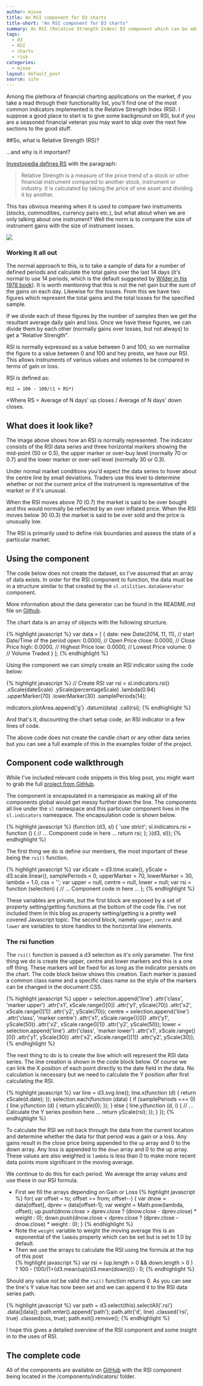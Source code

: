 ```yaml
---
author: mjose
title: An RSI component for D3 charts
title-short: "An RSI component for D3 charts"
summary: An RSI (Relative Strength Index) D3 component which can be added to a D3 chart. In the blog I've also tried to explain a little bit about RSI and it's uses in calculating risk when trading markets.
tags: 
  - d3
  - RSI
  - charts
  - risk
categories: 
  - mjose
layout: default_post
source: site
---
```

Among the plethora of financial charting applications on the market, if you take a read through their functionality list, you'll find one of the most common indicators implemented is the Relative Strength Index (RSI). 
I suppose a good place to start is to give some background on RSI, but if you are a seasoned financial veteran you may want to skip over the next few sections to the good stuff.

##So, what is Relative Strength (RS)?

...and why is it important?

[Investopedia defines RS](http://www.investopedia.com/ask/answers/06/relativestrength.asp) with the paragraph:
> Relative Strength is a measure of the price trend of a stock or other financial instrument compared to another stock, instrument or industry. It is calculated by taking the price of one asset and dividing it by another.

This has obvious meaning when it is used to compare two instruments (stocks, commodities, currency pairs etc.), but what about when we are only talking about one instrument? Well the norm is to compare the size of instrument gains with the size of instrument losses.

<img src="{{ site.github.url }}/mjose/assets/2014-11-14-d3_chartcomponents_rsi/header.jpg" />

### Working it all out

The normal approach to this, is to take a sample of data for a number of defined periods and calculate the total gains over the last 14 days (it's normal to use 14 periods, which is the default suggested by [Wilder in his 1978 book](http://www.amazon.co.uk/New-Concepts-Technical-Trading-Systems/dp/0894590278)). It is worth mentioning that this is not the net gain but the sum of the gains on each day. Likewise for the losses. From this we have two figures which represent the total gains and the total losses for the specified sample.

If we divide each of these figures by the number of samples then we get the resultant average daily gain and loss. Once we have these figures, we can divide them by each other (normally gains over losses, but not always) to get a "Relative Strength".

RSI is normally expressed as a value between 0 and 100, so we normalise the figure to a value between 0 and 100 and hey presto, we have our RSI. This allows instruments of various values and volumes to be compared in terms of gain or loss.

RSI is defined as:

    RSI = 100 - 100/(1 + RS*)

\*Where RS = Average of N days' up closes / Average of N days' down closes.

## What does it look like?

<link rel="stylesheet" href="{{ site.github.url }}/mjose/assets/2014-11-14-d3_chartcomponents_rsi/rsi.css" />

<div id="rsi_indicator_chart"></div>

<script src="{{ site.github.url }}/mjose/assets/2014-11-14-d3_chartcomponents_rsi/js/jquery.js">
</script>
<script src="{{ site.github.url }}/mjose/assets/2014-11-14-d3_chartcomponents_rsi/js/jstat.js">
</script>
<script src="{{ site.github.url }}/mjose/assets/2014-11-14-d3_chartcomponents_rsi/js/moment.js">
</script>
<script src="{{ site.github.url }}/mjose/assets/2014-11-14-d3_chartcomponents_rsi/js/moment-range.js">
</script>
<script src="{{ site.github.url }}/mjose/assets/2014-11-14-d3_chartcomponents_rsi/js/d3.js">
</script>
<script src="{{ site.github.url }}/mjose/assets/2014-11-14-d3_chartcomponents_rsi/js/d3-financial-components.min.js">
</script>
<script src="{{ site.github.url }}/mjose/assets/2014-11-14-d3_chartcomponents_rsi/js/rsi.js">
</script>

The image above shows how an RSI is normally represented. The indicator consists of the RSI data series and three horizontal markers showing the mid-point (50 or 0.5), the upper marker or over-buy level (normally 70 or 0.7) and the lower marker or over-sell level (normally 30 or 0.3). 

Under normal market conditions you'd expect the data series to hover about the centre line by small deviations. Traders use this level to determine whether or not the current price of the instrument is representative of the market or if it's unusual. 

When the RSI moves above 70 (0.7) the market is said to be over bought and this would normally be reflected by an over inflated price. When the RSI moves below 30 (0.3) the market is said to be over sold and the price is unusually low. 

The RSI is primarily used to define risk boundaries and assess the state of a particular market.

## Using the component

The code below does not create the dataset, so I've assumed that an array of data exists. In order for the RSI component to function, the data must be in a structure similar to that created by the `sl.utilities.dataGenerator` component. 

More information about the data generator can be found in the README.md file on [Github](https://github.com/ScottLogic/d3-financial-components).

The chart data is an array of objects with the following structure.

{% highlight javascript %}
var data = [
    {
        date: new Date(2014, 11, 11),   // start Date/Time of the period
        open: 0.0000,                   // Open Price
        close: 0.0000,                  // Close Price
        high: 0.0000,                   // Highest Price
        low: 0.0000,                    // Lowest Price
        volume: 0                       // Volume Traded
    }
];
{% endhighlight %}

Using the component we can simply create an RSI indicator using the code below:

{% highlight javascript %}
// Create RSI
var rsi = sl.indicators.rsi()
    .xScale(dateScale)
    .yScale(percentageScale)
    .lambda(0.94)
    .upperMarker(70)
    .lowerMarker(30)
    .samplePeriods(14);

indicators.plotArea.append('g')
    .datum(data)
    .call(rsi);
{% endhighlight %}

And that's it, discounting the chart setup code, an RSI indicator in a few lines of code.

The above code does not create the candle chart or any other data series but you can see a full example of this in the examples folder of the project.

## Component code walkthrough

While I've included relevant code snippets in this blog post, you might want to grab the full [project from GitHub](https://github.com/ScottLogic/d3-financial-components).

The component is encapsulated in a namespace as making all of the components global would get messy further down the line. The components all live under the `sl` namespace and this particular component lives in the `sl.indicators` namespace. The encapsulation code is shown below.

{% highlight javascript %}
(function (d3, sl) {
    'use strict';
    sl.indicators.rsi = function () {
        // ... Component code in here ... 
        return rsi;
    };
}(d3, sl));
{% endhighlight %}

The first thing we do is define our members, the most important of these being the `rsi()` function.

{% highlight javascript %}
var xScale = d3.time.scale(),
    yScale = d3.scale.linear(),
    samplePeriods = 0,
    upperMarker = 70,
    lowerMarker = 30,
    lambda = 1.0,
    css = '';
var upper = null,
    centre = null,
    lower = null;
var rsi = function (selection) {
    // ... Component code in here ... 
};
{% endhighlight %}

These variables are private, but the first block are exposed by a set of property setting/getting functions at the bottom of the code file. I've not included them in this blog as property setting/getting is a pretty well covered Javascript topic. The second block, namely `upper`, `centre` and `lower` are variables to store handles to the horizontal line elements.

### The rsi function

The `rsi()` function is passed a d3 selection as it's only parameter. The first thing we do is create the upper, centre and lower markers and this is a one off thing. These markers will be fixed for as long as the indicator persists on the chart. The code block below shows this creation. Each marker is passed a common class name and a specific class name so the style of the markers can be changed in the document CSS.

{% highlight javascript %}
upper = selection.append('line')
    .attr('class', 'marker upper')
    .attr('x1', xScale.range()[0]) 
    .attr('y1', yScale(70))
    .attr('x2', xScale.range()[1]) 
    .attr('y2', yScale(70));
centre = selection.append('line')
    .attr('class', 'marker centre')
    .attr('x1', xScale.range()[0]) 
    .attr('y1', yScale(50))
    .attr('x2', xScale.range()[1]) 
    .attr('y2', yScale(50));
lower = selection.append('line')
    .attr('class', 'marker lower')
    .attr('x1', xScale.range()[0]) 
    .attr('y1', yScale(30))
    .attr('x2', xScale.range()[1]) 
    .attr('y2', yScale(30));
{% endhighlight %}

The next thing to do is to create the line which will represent the RSI data series. The line creation is shown in the code block below. Of course we can link the X position of each point directly to the date field in the data. No calculation is necessary but we need to calculate the Y position after first calculating the RSI.

{% highlight javascript %}
var line = d3.svg.line();
line.x(function (d) { return xScale(d.date); });
selection.each(function (data) {
    if (samplePeriods === 0) {
        line.y(function (d) { return yScale(0); });
    }
    else {
        line.y(function (d, i) {
            // ... Calculate the Y series position here ... 
            return yScale(rsi);
        });
    }
});
{% endhighlight %}

To calculate the RSI we roll back through the data from the current location and determine whether the data for that period was a gain or a loss. Any gains result in the close price being appended to the `up` array and 0 to the down array. Any loss is appended to the `down` array and 0 to the up array. These values are also weighted is `lambda` is less than 0 to make more recent data points more significant in the moving average.

We continue to do this for each period. We average the array values and use these in our RSI formula. 

+ First we fill the arrays depending on Gain or Loss
{% highlight javascript %}
for( var offset = to; offset >= from; offset--) {
    var dnow = data[offset],
        dprev = data[offset-1];
    var weight = Math.pow(lambda, offset);
    up.push(dnow.close > dprev.close ? (dnow.close - dprev.close) * weight : 0);
    down.push(dnow.close < dprev.close ? (dprev.close - dnow.close) * weight : 0);
}
{% endhighlight %}
+ Note the `weight` variable to weight the moving average this is an exponential of the `lambda` property which can be set but is set to 1.0 by default.
+ Then we use the arrays to calculate the RSI using the formula at the top of this post       
{% highlight javascript %}
var rsi = (up.length > 0 && down.length > 0 ) ?
    100 - (100/(1+(d3.mean(up)/d3.mean(down)))) :
    0;
{% endhighlight %}

Should any value not be valid the `rsi()` function returns 0. As you can see the line's Y value has now been set and we can append it to the RSI data series path.

{% highlight javascript %}
var path = d3.select(this).selectAll('.rsi')
    .data([data]);
path.enter().append('path');
path.attr('d', line)
    .classed('rsi', true)
    .classed(css, true);
path.exit().remove();
{% endhighlight %}

I hope this gives a detailed overview of the RSI component and some insight in to the uses of RSI.

## The complete code

All of the components are available on [GitHub](https://github.com/ScottLogic/d3-financial-components) with the RSI component being located in the /components/indicators/ folder.
